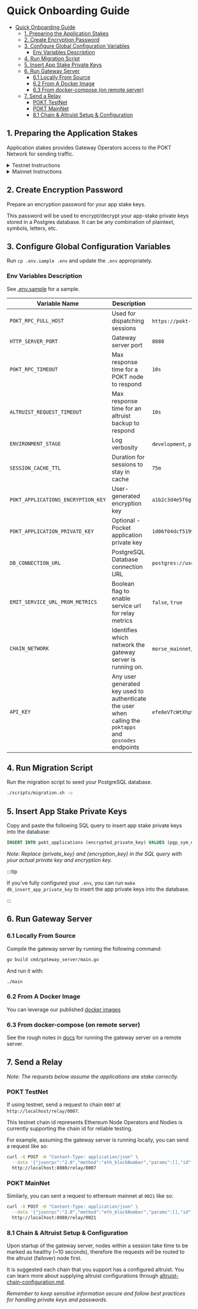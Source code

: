 # Quick Onboarding Guide <!--- omit in toc -->

- [Quick Onboarding Guide ](#quick-onboarding-guide-)
  - [1. Preparing the Application Stakes](#1-preparing-the-application-stakes)
  - [2. Create Encryption Password](#2-create-encryption-password)
  - [3. Configure Global Configuration Variables](#3-configure-global-configuration-variables)
    - [Env Variables Description](#env-variables-description)
  - [4. Run Migration Script](#4-run-migration-script)
  - [5. Insert App Stake Private Keys](#5-insert-app-stake-private-keys)
  - [6. Run Gateway Server](#6-run-gateway-server)
    - [6.1 Locally From Source](#61-locally-from-source)
    - [6.2 From A Docker Image](#62-from-a-docker-image)
    - [6.3 From docker-compose (on remote server)](#63-from-docker-compose-on-remote-server)
  - [7. Send a Relay](#7-send-a-relay)
    - [POKT TestNet](#pokt-testnet)
    - [POKT MainNet](#pokt-mainnet)
    - [8.1 Chain \& Altruist Setup \& Configuration](#81-chain--altruist-setup--configuration)

## 1. Preparing the Application Stakes

Application stakes provides Gateway Operators access to the POKT Network for sending traffic.

<details>

<!-- TODO_IMPROVEMENT: Provide copy-paste commands for staking on LocalNet / TestNet -->

<summary>Testnet Instructions</summary>
<ol>
    <li>Generate 5 accounts (wallets) through the <a href="https://wallet.testnet.pokt.network">testnet wallet URL</a></li>
    <li>Distribute POKT to all the wallets generated through the <a href="https://faucet.pokt.network/">testnet faucet</a></li>
    <li>Stake each account into the network as an application stake with the chain id `0007` (a test chain that represents ETH Network).
    <li>You can use the <a href="https://github.com/baaspoolsllc/pokt-stake-apps-script">application stake script</a> to simplify the process if you don't have access to the Pocket Core Executable or not familiar with the CLI commands.</li>
</ol>
<hr>

**Staking application stakes too complicated for you?** No worries, we prestaked some shared applications stakes into POKT Testnet to help you get onboarded quicker.

**Please do not submit stake transactions to avoid disruption for other gateway operator testers as the applications are already staked on your behalf in the correct chain**. All applications are staked into chain 0007 with 10M POKT.

Testnet Application Private Keys:

<ul>
<li>1d06f04dcf5199a7f93f625d4fa507c2e0aca2f94fa3ebc2022c5e589406a9133d7ec4fef2ef676b340ce1df6ec5d0264ce1f40fae7fe9e07c415fa06fc1ffd6</li>
<li>2d0f9aab4396662db2a27d3388a1602e8081a49cb159471fdf4ef8aad4f9d120a1183ac69c10bf7f5df942b687b50a206fb1c54c66687c04c7710daed5f1e7a3</li>
<li>1e33f2948223e6655d4e10f462ad48203e18e81865098f4c15153ba4027f2fa4822fbcb6a0f485b9c61d1e84e976cb75214edc3e388b733e3ca4d5b80671cb4f</li>
<li>0bcdf221fb73f54a4acf4e61008a80c62ad155500846d99fd9cd190b46a9cf22157e1212fad906ac98bbf5a6b6ae50910ebd83e3fe789d3e4bd7f711abcd4ed1</li>
<li>20bf258e9e9632a9c627bfd328be87e0ecd6f14eeb7c7dc2382048c3063d3c08ec25b1aad594814f2a046cd2e89579992ecbba0951fec2d0f4b6ef1ba16fa8b9</li>
</ul>

</details>

<details>

<summary>Mainnet Instructions</summary>

<!-- TODO_IMPROVEMENT: Provide more details on inspecting & using these -->

Application stakes in Morse are permissioned, therefore you must receive application stakes through the Pocket Network Foundation. If you are an authorized gateway operator, the Foundation will assist you in receiving the application stakes private keys.

</details>

## 2. Create Encryption Password

Prepare an encryption password for your app stake keys.

This password will be used to encrypt/decrypt your app-stake private keys stored in a Postgres database. It can be any combination of plaintext, symbols, letters, etc.

## 3. Configure Global Configuration Variables

Run `cp .env.sample .env` and update the `.env` appropriately.

### Env Variables Description

See [.env.sample](../.env.sample) for a sample.

| Variable Name                      | Description                                                                                               | Example Value                                                                                                                      |
| ---------------------------------- | --------------------------------------------------------------------------------------------------------- | ---------------------------------------------------------------------------------------------------------------------------------- |
| `POKT_RPC_FULL_HOST`               | Used for dispatching sessions                                                                             | `https://pokt-testnet-rpc.nodies.org` (a complimentary testnet dispatcher URL provided by Nodies)                                  |
| `HTTP_SERVER_PORT`                 | Gateway server port                                                                                       | `8080`                                                                                                                             |
| `POKT_RPC_TIMEOUT`                 | Max response time for a POKT node to respond                                                              | `10s`                                                                                                                              |
| `ALTRUIST_REQUEST_TIMEOUT`         | Max response time for an altruist backup to respond                                                       | `10s`                                                                                                                              |
| `ENVIRONMENT_STAGE`                | Log verbosity                                                                                             | `development`, `production`                                                                                                        |
| `SESSION_CACHE_TTL`                | Duration for sessions to stay in cache                                                                    | `75m`                                                                                                                              |
| `POKT_APPLICATIONS_ENCRYPTION_KEY` | User-generated encryption key                                                                             | `a1b2c3d4e5f6g7h8i9j0k1l2m3n4o5p6`                                                                                                 |
| `POKT_APPLICATION_PRIVATE_KEY`     | Optional - Pocket application private key                                                                 | `1d06f04dcf5199a7f93f625d4fa507c2e0aca2f94fa3ebc2022c5e589406a9133d7ec4fef2ef676b340ce1df6ec5d0264ce1f40fae7fe9e07c415fa06fc1ffd6` |
| `DB_CONNECTION_URL`                | PostgreSQL Database connection URL                                                                        | `postgres://user:password@localhost:5432/postgres`                                                                                 |
| `EMIT_SERVICE_URL_PROM_METRICS`    | Boolean flag to enable service url for relay metrics                                                      | `false`, `true`                                                                                                                    |
| `CHAIN_NETWORK`                    | Identifies which network the gateway server is running on.                                                | `morse_mainnet`, `morse_testnet`                                                                                                   |
| `API_KEY`                          | Any user generated key used to authenticate the user when calling the `poktapps` and `qosnodes` endpoints | `efe8eVTcWtXhp9ZfeTZcQuy49oDND4gh`,                                                                                                |

## 4. Run Migration Script

Run the migration script to seed your PostgreSQL database.

```sh
./scripts/migration.sh -u
```

<!-- TODO_IMPROVE: Docs on how to install & prepare a local postgres server -->

## 5. Insert App Stake Private Keys

Copy and paste the following SQL query to insert app stake private keys into the database:

```sql
INSERT INTO pokt_applications (encrypted_private_key) VALUES (pgp_sym_encrypt('{private_key}', '{encryption_key}'));
```

_Note: Replace {private_key} and {encryption_key} in the SQL query with your actual private key and encryption key._

:::tip

If you've fully configured your `.env`, you can run `make db_insert_app_private_key` to insert the app private keys into the database.

:::

## 6. Run Gateway Server

### 6.1 Locally From Source

Compile the gateway server by running the following command:

```sh
go build cmd/gateway_server/main.go
```

And run it with:

```sh
./main
```

### 6.2 From A Docker Image

You can leverage our published [docker images](https://github.com/pokt-network/gateway-server/pkgs/container/pocket-gateway-server)

### 6.3 From docker-compose (on remote server)

See the rough notes in [docs](./docker-compose.md) for running the gateway server on a remote server.

## 7. Send a Relay

_Note: The requests below assume the applications are stake correctly._

### POKT TestNet

If using testnet, send a request to chain `0007` at `http://localhost/relay/0007`.

This testnet chain id represents Ethereum Node Operators and Nodies is currently supporting the chain id for reliable testing.

For example, assuming the gateway server is running locally, you can send a request like so:

```sh
curl -X POST -H "Content-Type: application/json" \
  --data '{"jsonrpc":"2.0","method":"eth_blockNumber","params":[],"id":1}' \
  http://localhost:8080/relay/0007
```

### POKT MainNet

Similarly, you can sent a request to ethereum mainnet at `0021` like so:

```sh
curl -X POST -H "Content-Type: application/json" \
  --data '{"jsonrpc":"2.0","method":"eth_blockNumber","params":[],"id":1}' \
  http://localhost:8080/relay/0021
```

### 8.1 Chain & Altruist Setup & Configuration

Upon startup of the gateway server, nodes within a session take time to be marked as healthy (~10 seconds), therefore the requests will be routed to the altruist (failover) node first.

It is suggested each chain that you support has a configured altruist. You can learn more about supplying altruist configurations through [altruist-chain-configuration.md](altruist-chain-configuration.md).

_Remember to keep sensitive information secure and follow best practices for handling private keys and passwords._
